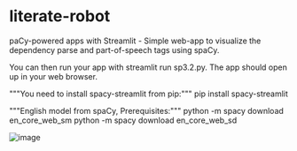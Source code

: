 # literate-robot
paCy-powered apps with Streamlit - Simple web-app to visualize the dependency parse and part-of-speech tags using spaCy.

You can then run your app with streamlit run sp3.2.py. The app should open up in your web browser.



"""You need to install spacy-streamlit from pip:"""
pip install spacy-streamlit

"""English model from spaCy, Prerequisites:"""
python -m spacy download en_core_web_sm
python -m spacy download en_core_web_sd

![image](https://user-images.githubusercontent.com/72779706/154834338-2cc3f58b-9c55-4d99-ab71-26b111c74cd9.png)

